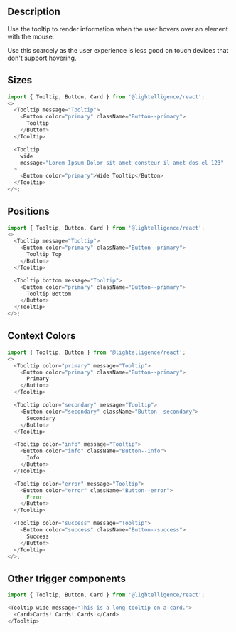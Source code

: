 ## Description

Use the tooltip to render information when the user hovers over an element with the mouse.

Use this scarcely as the user experience is less good on touch devices that don't support hovering.

## Sizes

```js
import { Tooltip, Button, Card } from '@lightelligence/react';
<>
  <Tooltip message="Tooltip">
    <Button color="primary" className="Button--primary">
      Tooltip
    </Button>
  </Tooltip>

  <Tooltip
    wide
    message="Lorem Ipsum Dolor sit amet consteur il amet dos el 123"
  >
    <Button color="primary">Wide Tooltip</Button>
  </Tooltip>
</>;
```

## Positions

```js
import { Tooltip, Button, Card } from '@lightelligence/react';
<>
  <Tooltip message="Tooltip">
    <Button color="primary" className="Button--primary">
      Tooltip Top
    </Button>
  </Tooltip>

  <Tooltip bottom message="Tooltip">
    <Button color="primary" className="Button--primary">
      Tooltip Bottom
    </Button>
  </Tooltip>
</>;
```

## Context Colors

```js
import { Tooltip, Button } from '@lightelligence/react';
<>
  <Tooltip color="primary" message="Tooltip">
    <Button color="primary" className="Button--primary">
      Primary
    </Button>
  </Tooltip>

  <Tooltip color="secondary" message="Tooltip">
    <Button color="secondary" className="Button--secondary">
      Secondary
    </Button>
  </Tooltip>

  <Tooltip color="info" message="Tooltip">
    <Button color="info" className="Button--info">
      Info
    </Button>
  </Tooltip>

  <Tooltip color="error" message="Tooltip">
    <Button color="error" className="Button--error">
      Error
    </Button>
  </Tooltip>

  <Tooltip color="success" message="Tooltip">
    <Button color="success" className="Button--success">
      Success
    </Button>
  </Tooltip>
</>;
```

## Other trigger components

```js
import { Tooltip, Button, Card } from '@lightelligence/react';

<Tooltip wide message="This is a long tooltip on a card.">
  <Card>Cards! Cards! Cards!</Card>
</Tooltip>
```
